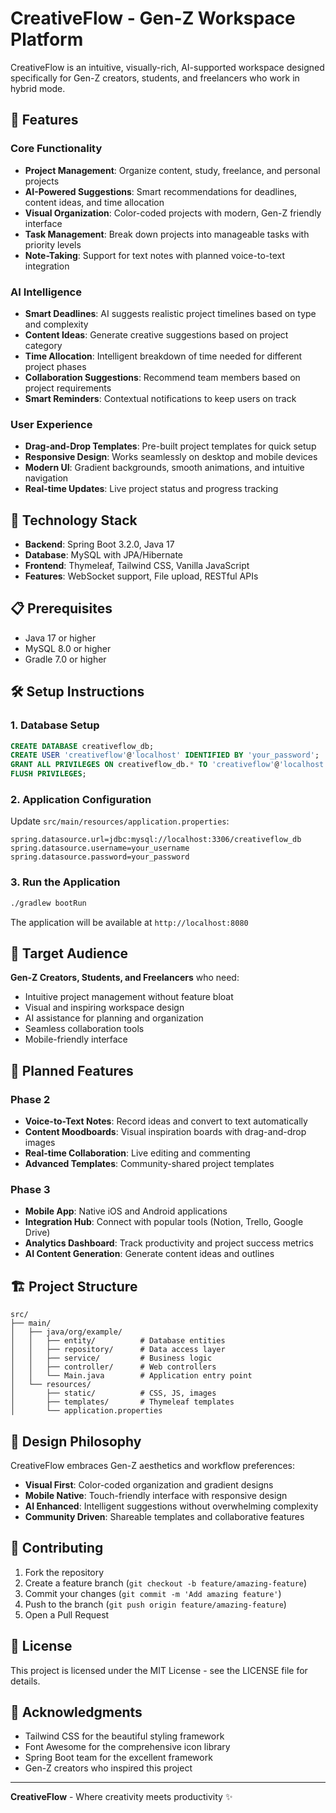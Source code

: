 # CreativeFlow - Gen-Z Workspace Platform

CreativeFlow is an intuitive, visually-rich, AI-supported workspace designed specifically for Gen-Z creators, students, and freelancers who work in hybrid mode.

## 🌟 Features

### Core Functionality
- **Project Management**: Organize content, study, freelance, and personal projects
- **AI-Powered Suggestions**: Smart recommendations for deadlines, content ideas, and time allocation
- **Visual Organization**: Color-coded projects with modern, Gen-Z friendly interface
- **Task Management**: Break down projects into manageable tasks with priority levels
- **Note-Taking**: Support for text notes with planned voice-to-text integration

### AI Intelligence
- **Smart Deadlines**: AI suggests realistic project timelines based on type and complexity
- **Content Ideas**: Generate creative suggestions based on project category
- **Time Allocation**: Intelligent breakdown of time needed for different project phases
- **Collaboration Suggestions**: Recommend team members based on project requirements
- **Smart Reminders**: Contextual notifications to keep users on track

### User Experience
- **Drag-and-Drop Templates**: Pre-built project templates for quick setup
- **Responsive Design**: Works seamlessly on desktop and mobile devices
- **Modern UI**: Gradient backgrounds, smooth animations, and intuitive navigation
- **Real-time Updates**: Live project status and progress tracking

## 🚀 Technology Stack

- **Backend**: Spring Boot 3.2.0, Java 17
- **Database**: MySQL with JPA/Hibernate
- **Frontend**: Thymeleaf, Tailwind CSS, Vanilla JavaScript
- **Features**: WebSocket support, File upload, RESTful APIs

## 📋 Prerequisites

- Java 17 or higher
- MySQL 8.0 or higher
- Gradle 7.0 or higher

## 🛠️ Setup Instructions

### 1. Database Setup
```sql
CREATE DATABASE creativeflow_db;
CREATE USER 'creativeflow'@'localhost' IDENTIFIED BY 'your_password';
GRANT ALL PRIVILEGES ON creativeflow_db.* TO 'creativeflow'@'localhost';
FLUSH PRIVILEGES;
```

### 2. Application Configuration
Update `src/main/resources/application.properties`:
```properties
spring.datasource.url=jdbc:mysql://localhost:3306/creativeflow_db
spring.datasource.username=your_username
spring.datasource.password=your_password
```

### 3. Run the Application
```bash
./gradlew bootRun
```

The application will be available at `http://localhost:8080`

## 🎯 Target Audience

**Gen-Z Creators, Students, and Freelancers** who need:
- Intuitive project management without feature bloat
- Visual and inspiring workspace design
- AI assistance for planning and organization
- Seamless collaboration tools
- Mobile-friendly interface

## 🔮 Planned Features

### Phase 2
- **Voice-to-Text Notes**: Record ideas and convert to text automatically
- **Content Moodboards**: Visual inspiration boards with drag-and-drop images
- **Real-time Collaboration**: Live editing and commenting
- **Advanced Templates**: Community-shared project templates

### Phase 3
- **Mobile App**: Native iOS and Android applications
- **Integration Hub**: Connect with popular tools (Notion, Trello, Google Drive)
- **Analytics Dashboard**: Track productivity and project success metrics
- **AI Content Generation**: Generate content ideas and outlines

## 🏗️ Project Structure

```
src/
├── main/
│   ├── java/org/example/
│   │   ├── entity/          # Database entities
│   │   ├── repository/      # Data access layer
│   │   ├── service/         # Business logic
│   │   ├── controller/      # Web controllers
│   │   └── Main.java        # Application entry point
│   └── resources/
│       ├── static/          # CSS, JS, images
│       ├── templates/       # Thymeleaf templates
│       └── application.properties
```

## 🎨 Design Philosophy

CreativeFlow embraces Gen-Z aesthetics and workflow preferences:
- **Visual First**: Color-coded organization and gradient designs
- **Mobile Native**: Touch-friendly interface with responsive design
- **AI Enhanced**: Intelligent suggestions without overwhelming complexity
- **Community Driven**: Shareable templates and collaborative features

## 🤝 Contributing

1. Fork the repository
2. Create a feature branch (`git checkout -b feature/amazing-feature`)
3. Commit your changes (`git commit -m 'Add amazing feature'`)
4. Push to the branch (`git push origin feature/amazing-feature`)
5. Open a Pull Request

## 📄 License

This project is licensed under the MIT License - see the LICENSE file for details.

## 🙏 Acknowledgments

- Tailwind CSS for the beautiful styling framework
- Font Awesome for the comprehensive icon library
- Spring Boot team for the excellent framework
- Gen-Z creators who inspired this project

---

**CreativeFlow** - Where creativity meets productivity ✨